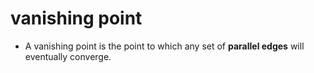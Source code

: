 # vanishing point

- A vanishing point is the point to which any set of **parallel edges** will eventually converge.
